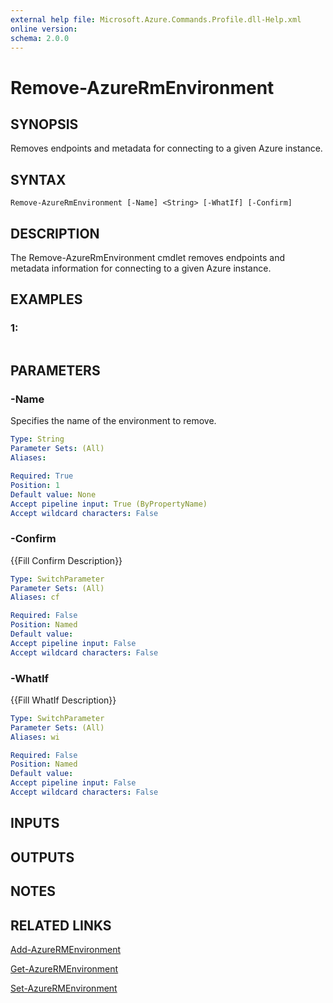```yaml
---
external help file: Microsoft.Azure.Commands.Profile.dll-Help.xml
online version: 
schema: 2.0.0
---
```


# Remove-AzureRmEnvironment
## SYNOPSIS
Removes endpoints and metadata for connecting to a given Azure instance.

## SYNTAX

```
Remove-AzureRmEnvironment [-Name] <String> [-WhatIf] [-Confirm]
```

## DESCRIPTION
The Remove-AzureRmEnvironment cmdlet removes endpoints and metadata information for connecting to a given Azure instance.

## EXAMPLES

### 1:
```

```

## PARAMETERS

### -Name
Specifies the name of the environment to remove.

```yaml
Type: String
Parameter Sets: (All)
Aliases: 

Required: True
Position: 1
Default value: None
Accept pipeline input: True (ByPropertyName)
Accept wildcard characters: False
```

### -Confirm
{{Fill Confirm Description}}

```yaml
Type: SwitchParameter
Parameter Sets: (All)
Aliases: cf

Required: False
Position: Named
Default value: 
Accept pipeline input: False
Accept wildcard characters: False
```

### -WhatIf
{{Fill WhatIf Description}}

```yaml
Type: SwitchParameter
Parameter Sets: (All)
Aliases: wi

Required: False
Position: Named
Default value: 
Accept pipeline input: False
Accept wildcard characters: False
```

## INPUTS

## OUTPUTS

## NOTES

## RELATED LINKS

[Add-AzureRMEnvironment]()

[Get-AzureRMEnvironment]()

[Set-AzureRMEnvironment]()

